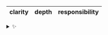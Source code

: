 | clarity | depth | responsibility |
| :-----: | :---: | :------------: |

<details>
  <summary>✨</summary>
  These words are chosen at random each day. New words will appear here tomorrow morning.
</details>